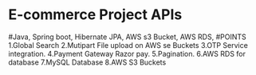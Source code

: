 # E-commerce Project APIs
#Java, Spring boot, Hibernate JPA, AWS s3 Bucket, AWS RDS,
#POINTS
1.Global Search
2.Mutipart File upload on AWS se Buckets
3.OTP Service integration.
4.Payment Gateway Razor pay.
5.Pagination.
6.AWS RDS for database
7.MySQL Database
8.AWS S3 Buckets
